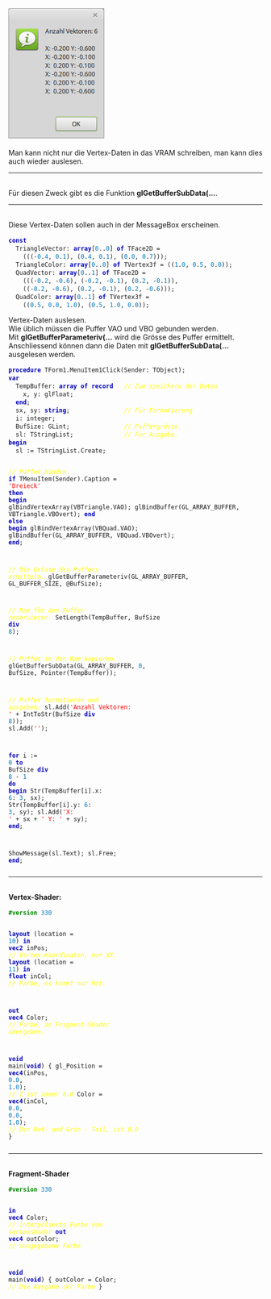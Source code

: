 <html>
<img src="image.png" alt="Selfhtml"><br><br>
Man kann nicht nur die Vertex-Daten in das VRAM schreiben, man kann dies auch wieder auslesen.<br>
<hr><br>
Für diesen Zweck gibt es die Funktion <b>glGetBufferSubData(...</b>.<br>
<hr><br>
Diese Vertex-Daten sollen auch in der MessageBox erscheinen.<br>
<pre><code><b><font color="0000BB">const</font></b>
  TriangleVector: <b><font color="0000BB">array</font></b>[<font color="#0077BB">0</font>..<font color="#0077BB">0</font>] <b><font color="0000BB">of</font></b> TFace2D =
    (((-<font color="#0077BB">0</font>.<font color="#0077BB">4</font>, <font color="#0077BB">0</font>.<font color="#0077BB">1</font>), (<font color="#0077BB">0</font>.<font color="#0077BB">4</font>, <font color="#0077BB">0</font>.<font color="#0077BB">1</font>), (<font color="#0077BB">0</font>.<font color="#0077BB">0</font>, <font color="#0077BB">0</font>.<font color="#0077BB">7</font>)));
  TriangleColor: <b><font color="0000BB">array</font></b>[<font color="#0077BB">0</font>..<font color="#0077BB">0</font>] <b><font color="0000BB">of</font></b> TVertex3f = ((<font color="#0077BB">1</font>.<font color="#0077BB">0</font>, <font color="#0077BB">0</font>.<font color="#0077BB">5</font>, <font color="#0077BB">0</font>.<font color="#0077BB">0</font>));
  QuadVector: <b><font color="0000BB">array</font></b>[<font color="#0077BB">0</font>..<font color="#0077BB">1</font>] <b><font color="0000BB">of</font></b> TFace2D =
    (((-<font color="#0077BB">0</font>.<font color="#0077BB">2</font>, -<font color="#0077BB">0</font>.<font color="#0077BB">6</font>), (-<font color="#0077BB">0</font>.<font color="#0077BB">2</font>, -<font color="#0077BB">0</font>.<font color="#0077BB">1</font>), (<font color="#0077BB">0</font>.<font color="#0077BB">2</font>, -<font color="#0077BB">0</font>.<font color="#0077BB">1</font>)),
    ((-<font color="#0077BB">0</font>.<font color="#0077BB">2</font>, -<font color="#0077BB">0</font>.<font color="#0077BB">6</font>), (<font color="#0077BB">0</font>.<font color="#0077BB">2</font>, -<font color="#0077BB">0</font>.<font color="#0077BB">1</font>), (<font color="#0077BB">0</font>.<font color="#0077BB">2</font>, -<font color="#0077BB">0</font>.<font color="#0077BB">6</font>)));
  QuadColor: <b><font color="0000BB">array</font></b>[<font color="#0077BB">0</font>..<font color="#0077BB">1</font>] <b><font color="0000BB">of</font></b> TVertex3f =
    ((<font color="#0077BB">0</font>.<font color="#0077BB">5</font>, <font color="#0077BB">0</font>.<font color="#0077BB">0</font>, <font color="#0077BB">1</font>.<font color="#0077BB">0</font>), (<font color="#0077BB">0</font>.<font color="#0077BB">5</font>, <font color="#0077BB">1</font>.<font color="#0077BB">0</font>, <font color="#0077BB">0</font>.<font color="#0077BB">0</font>));</pre></code>
Vertex-Daten auslesen.<br>
Wie üblich müssen die Puffer VAO und VBO gebunden werden.<br>
Mit <b>glGetBufferParameteriv(...</b> wird die Grösse des Puffer ermittelt.<br>
Anschliessend können dann die Daten mit <b>glGetBufferSubData(...</b> ausgelesen werden.<br>
<pre><code><b><font color="0000BB">procedure</font></b> TForm1.MenuItem1Click(Sender: TObject);
<b><font color="0000BB">var</font></b>
  TempBuffer: <b><font color="0000BB">array</font></b> <b><font color="0000BB">of</font></b> <b><font color="0000BB">record</font></b>   <i><font color="#FFFF00">// Zum speichern der Daten</font></i>
    x, y: glFloat;
  <b><font color="0000BB">end</font></b>;
  sx, sy: <b><font color="0000BB">string</font></b>;               <i><font color="#FFFF00">// Für Formatierung</font></i>
  i: integer;
  BufSize: GLint;               <i><font color="#FFFF00">// Puffergrösse.</font></i>
  sl: TStringList;              <i><font color="#FFFF00">// Für Ausgabe.</font></i>
<b><font color="0000BB">begin</font></b>
  sl := TStringList.Create;

  <i><font color="#FFFF00">// Puffer binden.</font></i>
  <b><font color="0000BB">if</font></b> TMenuItem(Sender).Caption = <font color="#FF0000">'Dreieck'</font> <b><font color="0000BB">then</font></b> <b><font color="0000BB">begin</font></b>
    glBindVertexArray(VBTriangle.VAO);
    glBindBuffer(GL_ARRAY_BUFFER, VBTriangle.VBOvert);
  <b><font color="0000BB">end</font></b> <b><font color="0000BB">else</font></b> <b><font color="0000BB">begin</font></b>
    glBindVertexArray(VBQuad.VAO);
    glBindBuffer(GL_ARRAY_BUFFER, VBQuad.VBOvert);
  <b><font color="0000BB">end</font></b>;

  <i><font color="#FFFF00">// Die Grösse des Puffers ermitteln.</font></i>
  glGetBufferParameteriv(GL_ARRAY_BUFFER, GL_BUFFER_SIZE, @BufSize);

  <i><font color="#FFFF00">// Ram für den Puffer reservieren.</font></i>
  SetLength(TempBuffer, BufSize <b><font color="0000BB">div</font></b> <font color="#0077BB">8</font>);

  <i><font color="#FFFF00">// Puffer in den Ram kopieren.</font></i>
  glGetBufferSubData(GL_ARRAY_BUFFER, <font color="#0077BB">0</font>, BufSize, Pointer(TempBuffer));

  <i><font color="#FFFF00">// Puffer formatieren und ausgeben.</font></i>
  sl.Add(<font color="#FF0000">'Anzahl Vektoren: '</font> + IntToStr(BufSize <b><font color="0000BB">div</font></b> <font color="#0077BB">8</font>));
  sl.Add(<font color="#FF0000">''</font>);

  <b><font color="0000BB">for</font></b> i := <font color="#0077BB">0</font> <b><font color="0000BB">to</font></b> BufSize <b><font color="0000BB">div</font></b> <font color="#0077BB">8</font> - <font color="#0077BB">1</font> <b><font color="0000BB">do</font></b> <b><font color="0000BB">begin</font></b>
    Str(TempBuffer[i].x: <font color="#0077BB">6</font>: <font color="#0077BB">3</font>, sx);
    Str(TempBuffer[i].y: <font color="#0077BB">6</font>: <font color="#0077BB">3</font>, sy);
    sl.Add(<font color="#FF0000">'X: '</font> + sx + <font color="#FF0000">' Y: '</font> + sy);
  <b><font color="0000BB">end</font></b>;

  ShowMessage(sl.Text);
  sl.Free;
<b><font color="0000BB">end</font></b>;</pre></code>
<hr><br>
<b>Vertex-Shader:</b><br>
<pre><code><b><font color="#008800">#version</font></b> <font color="#0077BB">330</font>

<b><font color="0000BB">layout</font></b> (location = <font color="#0077BB">10</font>) <b><font color="0000BB">in</font></b> <b><font color="0000BB">vec2</font></b> inPos;     <i><font color="#FFFF00">// Vertex-Koordinaten, nur XY.</font></i>
<b><font color="0000BB">layout</font></b> (location = <font color="#0077BB">11</font>) <b><font color="0000BB">in</font></b> <b><font color="0000BB">float</font></b> inCol;    <i><font color="#FFFF00">// Farbe, es kommt nur Rot.</font></i>

<b><font color="0000BB">out</font></b> <b><font color="0000BB">vec4</font></b> Color;                           <i><font color="#FFFF00">// Farbe, an Fragment-Shader übergeben.</font></i>

<b><font color="0000BB">void</font></b> main(<b><font color="0000BB">void</font></b>)
{
  gl_Position = <b><font color="0000BB">vec4</font></b>(inPos, <font color="#0077BB">0</font>.<font color="#0077BB">0</font>, <font color="#0077BB">1</font>.<font color="#0077BB">0</font>);    <i><font color="#FFFF00">// Z ist immer 0.0</font></i>
  Color = <b><font color="0000BB">vec4</font></b>(inCol, <font color="#0077BB">0</font>.<font color="#0077BB">0</font>, <font color="#0077BB">0</font>.<font color="#0077BB">0</font>, <font color="#0077BB">1</font>.<font color="#0077BB">0</font>);     <i><font color="#FFFF00">// Der Rot- und Grün - Teil, ist 0.0</font></i>
}
</pre></code>
<hr><br>
<b>Fragment-Shader</b><br>
<pre><code><b><font color="#008800">#version</font></b> <font color="#0077BB">330</font>

<b><font color="0000BB">in</font></b> <b><font color="0000BB">vec4</font></b> Color;     <i><font color="#FFFF00">// interpolierte Farbe vom Vertexshader</font></i>
<b><font color="0000BB">out</font></b> <b><font color="0000BB">vec4</font></b> outColor; <i><font color="#FFFF00">// ausgegebene Farbe</font></i>

<b><font color="0000BB">void</font></b> main(<b><font color="0000BB">void</font></b>)
{
  outColor = Color; <i><font color="#FFFF00">// Die Ausgabe der Farbe</font></i>
}
</pre></code>

</html>
